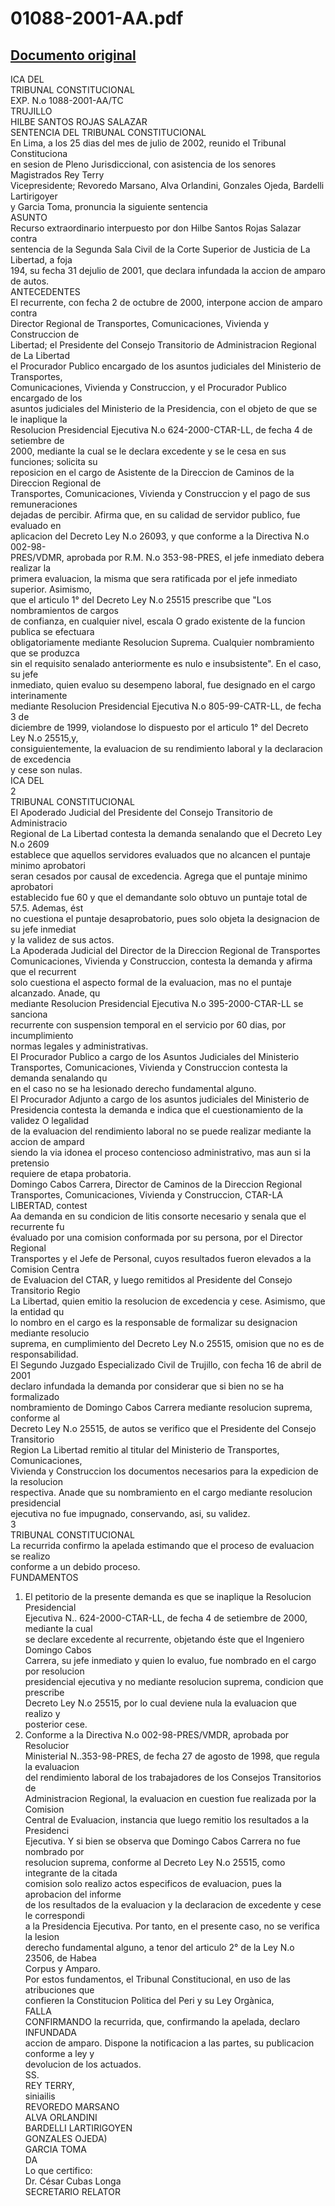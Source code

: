 
01088-2001-AA.pdf
=================
  
[Documento original](https://tc.gob.pe/jurisprudencia/2003/01088-2001-AA.pdf)  
---  
ICA DEL  
TRIBUNAL CONSTITUCIONAL  
EXP. N.o 1088-2001-AA/TC  
TRUJILLO  
HILBE SANTOS ROJAS SALAZAR  
SENTENCIA DEL TRIBUNAL CONSTITUCIONAL  
En Lima, a los 25 dias del mes de julio de 2002, reunido el Tribunal Constituciona  
en sesion de Pleno Jurisdiccional, con asistencia de los senores Magistrados Rey Terry  
Vicepresidente; Revoredo Marsano, Alva Orlandini, Gonzales Ojeda, Bardelli Lartirigoyer  
y Garcia Toma, pronuncia la siguiente sentencia  
ASUNTO  
Recurso extraordinario interpuesto por don Hilbe Santos Rojas Salazar contra  
sentencia de la Segunda Sala Civil de la Corte Superior de Justicia de La Libertad, a foja  
194, su fecha 31 dejulio de 2001, que declara infundada la accion de amparo de autos.  
ANTECEDENTES  
El recurrente, con fecha 2 de octubre de 2000, interpone accion de amparo contra  
Director Regional de Transportes, Comunicaciones, Vivienda y Construccion de  
Libertad; el Presidente del Consejo Transitorio de Administracion Regional de La Libertad  
el Procurador Publico encargado de los asuntos judiciales del Ministerio de Transportes,  
Comunicaciones, Vivienda y Construccion, y el Procurador Publico encargado de los  
asuntos judiciales del Ministerio de la Presidencia, con el objeto de que se le inaplique la  
Resolucion Presidencial Ejecutiva N.o 624-2000-CTAR-LL, de fecha 4 de setiembre de  
2000, mediante la cual se le declara excedente y se le cesa en sus funciones; solicita su  
reposicion en el cargo de Asistente de la Direccion de Caminos de la Direccion Regional de  
Transportes, Comunicaciones, Vivienda y Construccion y el pago de sus remuneraciones  
dejadas de percibir. Afirma que, en su calidad de servidor publico, fue evaluado en  
aplicacion del Decreto Ley N.o 26093, y que conforme a la Directiva N.o 002-98-  
PRES/VDMR, aprobada por R.M. N.o 353-98-PRES, el jefe inmediato debera realizar la  
primera evaluacion, la misma que sera ratificada por el jefe inmediato superior. Asimismo,  
que el articulo 1° del Decreto Ley N.o 25515 prescribe que "Los nombramientos de cargos  
de confianza, en cualquier nivel, escala O grado existente de la funcion publica se efectuara  
obligatoriamente mediante Resolucion Suprema. Cualquier nombramiento que se produzca  
sin el requisito senalado anteriormente es nulo e insubsistente". En el caso, su jefe  
inmediato, quien evaluo su desempeno laboral, fue designado en el cargo interinamente  
mediante Resolucion Presidencial Ejecutiva N.o 805-99-CATR-LL, de fecha 3 de  
diciembre de 1999, violandose lo dispuesto por el articulo 1° del Decreto Ley N.o 25515,y,  
consiguientemente, la evaluacion de su rendimiento laboral y la declaracion de excedencia  
y cese son nulas.  
ICA DEL  
2  
TRIBUNAL CONSTITUCIONAL  
El Apoderado Judicial del Presidente del Consejo Transitorio de Administracio  
Regional de La Libertad contesta la demanda senalando que el Decreto Ley N.o 2609  
establece que aquellos servidores evaluados que no alcancen el puntaje minimo aprobatori  
seran cesados por causal de excedencia. Agrega que el puntaje minimo aprobatori  
establecido fue 60 y que el demandante solo obtuvo un puntaje total de 57.5. Ademas, ést  
no cuestiona el puntaje desaprobatorio, pues solo objeta la designacion de su jefe inmediat  
y la validez de sus actos.  
La Apoderada Judicial del Director de la Direccion Regional de Transportes  
Comunicaciones, Vivienda y Construccion, contesta la demanda y afirma que el recurrent  
solo cuestiona el aspecto formal de la evaluacion, mas no el puntaje alcanzado. Anade, qu  
mediante Resolucion Presidencial Ejecutiva N.o 395-2000-CTAR-LL se sanciona  
recurrente con suspension temporal en el servicio por 60 dias, por incumplimiento  
normas legales y administrativas.  
El Procurador Publico a cargo de los Asuntos Judiciales del Ministerio  
Transportes, Comunicaciones, Vivienda y Construccion contesta la demanda senalando qu  
en el caso no se ha lesionado derecho fundamental alguno.  
El Procurador Adjunto a cargo de los asuntos judiciales del Ministerio de  
Presidencia contesta la demanda e indica que el cuestionamiento de la validez O legalidad  
de la evaluacion del rendimiento laboral no se puede realizar mediante la accion de ampard  
siendo la via idonea el proceso contencioso administrativo, mas aun si la pretensio  
requiere de etapa probatoria.  
Domingo Cabos Carrera, Director de Caminos de la Direccion Regional  
Transportes, Comunicaciones, Vivienda y Construccion, CTAR-LA LIBERTAD, contest  
Aa demanda en su condicion de litis consorte necesario y senala que el recurrente fu  
évaluado por una comision conformada por su persona, por el Director Regional  
Transportes y el Jefe de Personal, cuyos resultados fueron elevados a la Comision Centra  
de Evaluacion del CTAR, y luego remitidos al Presidente del Consejo Transitorio Regio  
La Libertad, quien emitio la resolucion de excedencia y cese. Asimismo, que la entidad qu  
lo nombro en el cargo es la responsable de formalizar su designacion mediante resolucio  
suprema, en cumplimiento del Decreto Ley N.o 25515, omision que no es de  
responsabilidad.  
El Segundo Juzgado Especializado Civil de Trujillo, con fecha 16 de abril de 2001  
declaro infundada la demanda por considerar que si bien no se ha formalizado  
nombramiento de Domingo Cabos Carrera mediante resolucion suprema, conforme al  
Decreto Ley N.o 25515, de autos se verifico que el Presidente del Consejo Transitorio  
Region La Libertad remitio al titular del Ministerio de Transportes, Comunicaciones,  
Vivienda y Construccion los documentos necesarios para la expedicion de la resolucion  
respectiva. Anade que su nombramiento en el cargo mediante resolucion presidencial  
ejecutiva no fue impugnado, conservando, asi, su validez.  
3  
TRIBUNAL CONSTITUCIONAL  
La recurrida confirmo la apelada estimando que el proceso de evaluacion se realizo  
conforme a un debido proceso.  
FUNDAMENTOS  
1. El petitorio de la presente demanda es que se inaplique la Resolucion Presidencial  
Ejecutiva N.. 624-2000-CTAR-LL, de fecha 4 de setiembre de 2000, mediante la cual  
se declare excedente al recurrente, objetando éste que el Ingeniero Domingo Cabos  
Carrera, su jefe inmediato y quien lo evaluo, fue nombrado en el cargo por resolucion  
presidencial ejecutiva y no mediante resolucion suprema, condicion que prescribe  
Decreto Ley N.o 25515, por lo cual deviene nula la evaluacion que realizo y  
posterior cese.  
2. Conforme a la Directiva N.o 002-98-PRES/VMDR, aprobada por Resolucior  
Ministerial N..353-98-PRES, de fecha 27 de agosto de 1998, que regula la evaluacion  
del rendimiento laboral de los trabajadores de los Consejos Transitorios de  
Administracion Regional, la evaluacion en cuestion fue realizada por la Comision  
Central de Evaluacion, instancia que luego remitio los resultados a la Presidenci  
Ejecutiva. Y si bien se observa que Domingo Cabos Carrera no fue nombrado por  
resolucion suprema, conforme al Decreto Ley N.o 25515, como integrante de la citada  
comision solo realizo actos especificos de evaluacion, pues la aprobacion del informe  
de los resultados de la evaluacion y la declaracion de excedente y cese le correspondi  
a la Presidencia Ejecutiva. Por tanto, en el presente caso, no se verifica la lesion  
derecho fundamental alguno, a tenor del articulo 2° de la Ley N.o 23506, de Habea  
Corpus y Amparo.  
Por estos fundamentos, el Tribunal Constitucional, en uso de las atribuciones que  
confieren la Constitucion Politica del Peri y su Ley Orgànica,  
FALLA  
CONFIRMANDO la recurrida, que, confirmando la apelada, declaro INFUNDADA  
accion de amparo. Dispone la notificacion a las partes, su publicacion conforme a ley y  
devolucion de los actuados.  
SS.  
REY TERRY,  
siniailis  
REVOREDO MARSANO  
ALVA ORLANDINI  
BARDELLI LARTIRIGOYEN  
GONZALES OJEDA)  
GARCIA TOMA  
DA  
Lo que certifico:  
Dr. César Cubas Longa  
SECRETARIO RELATOR